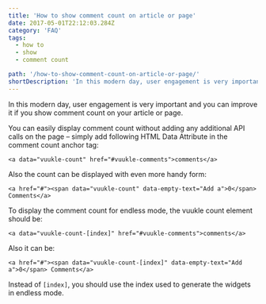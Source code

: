 ```yaml
---
title: 'How to show comment count on article or page'
date: 2017-05-01T22:12:03.284Z
category: 'FAQ'
tags:
  - how to
  - show
  - comment count

path: '/how-to-show-comment-count-on-article-or-page/'
shortDescription: 'In this modern day, user engagement is very important and you can improve it if you show comment count on your article or page.'
---
```

In this modern day, user engagement is very important and you can improve it if you show comment count on your article or page.

You can easily display comment count without adding any additional API calls on the page – simply add following HTML Data Attribute in the comment count anchor tag:

`<a data="vuukle-count" href="#vuukle-comments">comments</a>`

Also the count can be displayed with even more handy form:

`<a href="#"><span data="vuukle-count" data-empty-text="Add a">0</span> Comments</a>`


To display the comment count for endless mode, the vuukle count element should be:

`<a data="vuukle-count-[index]" href="#vuukle-comments">comments</a>`

Also it can be:

`<a href="#"><span data="vuukle-count-[index]" data-empty-text="Add a">0</span> Comments</a>`

Instead of `[index]`, you should use the index used to generate the widgets in endless mode.
